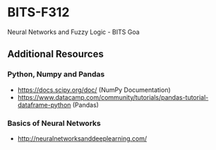 # BITS-F312
Neural Networks and Fuzzy Logic - BITS Goa

## Additional Resources

### Python, Numpy and Pandas

- https://docs.scipy.org/doc/ (NumPy Documentation)
- https://www.datacamp.com/community/tutorials/pandas-tutorial-dataframe-python (Pandas)

### Basics of Neural Networks

- http://neuralnetworksanddeeplearning.com/
